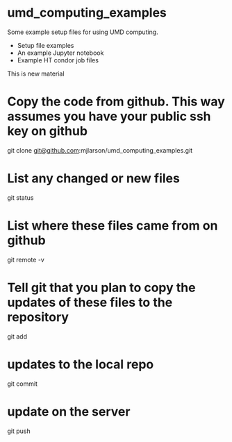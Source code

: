 # umd_computing_examples

Some example setup files for using UMD computing.  
* Setup file examples
* An example Jupyter notebook
* Example HT condor job files 

This is new material


# Copy the code from github. This way assumes you have your public ssh key on github
git clone git@github.com:mjlarson/umd_computing_examples.git 

# List any changed or new files
git status

# List where these files came from on github
git remote -v

# Tell git that you plan to copy the updates of these files to the repository
git add <filename>

# updates to the local repo
git commit

# update on the server
git push
